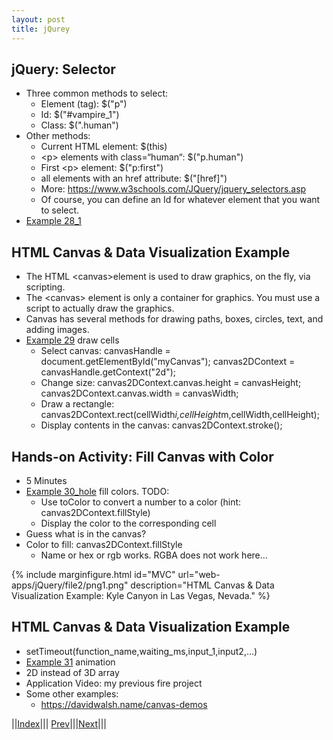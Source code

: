 ```yaml
---
layout: post
title: jQurey
---
```


## jQuery: Selector
* Three common methods to select:
  * Element (tag): $("p")
  * Id: $("#vampire_1")
  * Class: $(".human")
* Other methods:
  * Current HTML element: $(this)
  * &lt;p&gt; elements with class=“human“: $("p.human") 
  * First &lt;p&gt; element: $("p:first")
  * all elements with an href attribute: $("&#91;href&#93;")
  * More: <https://www.w3schools.com/JQuery/jquery_selectors.asp>
  * Of course, you can define an Id for whatever element that you want to select.
* [Example 28_1](https://jsfiddle.net/qubhnL81/)

## HTML Canvas & Data Visualization Example
* The HTML &lt;canvas&gt;element is used to draw graphics, on the fly, via scripting.
* The &lt;canvas&gt; element is only a container for graphics. You must use a script to actually draw the graphics.
* Canvas has several methods for drawing paths, boxes, circles, text, and adding images.
* [Example 29](https://jsfiddle.net/e8wqLhfp/1/) draw cells
  * Select canvas: canvasHandle = document.getElementById("myCanvas"); canvas2DContext = canvasHandle.getContext("2d");
  * Change size: canvas2DContext.canvas.height = canvasHeight; canvas2DContext.canvas.width  = canvasWidth;
  * Draw a rectangle: canvas2DContext.rect(cellWidth*i,cellHeight*m,cellWidth,cellHeight);
  * Display contents in the canvas: canvas2DContext.stroke();
  
## Hands-on Activity: Fill Canvas with Color
* 5 Minutes
* [Example 30_hole](https://jsfiddle.net/zo9csyjk/) fill colors. TODO:
  * Use toColor to convert a number to a color (hint: canvas2DContext.fillStyle)
  * Display the color to the corresponding cell
* Guess what is in the canvas?
* Color to fill: canvas2DContext.fillStyle
  * Name or hex or rgb works. RGBA does not work here…
  
{% include marginfigure.html id="MVC" url="web-apps/jQuery/file2/png1.png" description="HTML Canvas & Data Visualization Example: Kyle Canyon in Las Vegas, Nevada." %}

## HTML Canvas & Data Visualization Example
* setTimeout(function_name,waiting_ms,input_1,input2,…)
* [Example 31](https://jsfiddle.net/ywndxfbc/) animation
* 2D instead of 3D array
* Application Video: my previous fire project
* Some other examples: 
  * <https://davidwalsh.name/canvas-demos>


||[Index](../../../)||| [Prev](../file1/)|||[Next](../file3/)|||





